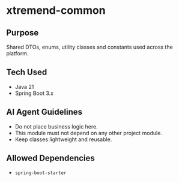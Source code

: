 # xtremend-common

## Purpose
Shared DTOs, enums, utility classes and constants used across the platform.

## Tech Used
- Java 21
- Spring Boot 3.x

## AI Agent Guidelines
- Do not place business logic here.
- This module must not depend on any other project module.
- Keep classes lightweight and reusable.

## Allowed Dependencies
- `spring-boot-starter`
